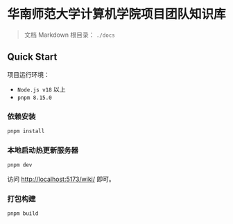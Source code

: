 # 华南师范大学计算机学院项目团队知识库

> 文档 Markdown 根目录： `./docs`

## Quick Start

项目运行环境：

- `Node.js v18` 以上
- `pnpm 8.15.0`

### 依赖安装

```bash
pnpm install
```

### 本地启动热更新服务器

```bash
pnpm dev
```

访问 [http://localhost:5173/wiki/](http://localhost:5173/wiki/) 即可。

### 打包构建

```bash
pnpm build
```

